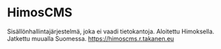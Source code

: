 # HimosCMS
Sisällönhallintajärjestelmä, joka ei vaadi tietokantoja. Aloitettu Himoksella. Jatkettu muualla Suomessa.
https://himoscms.r.takanen.eu
